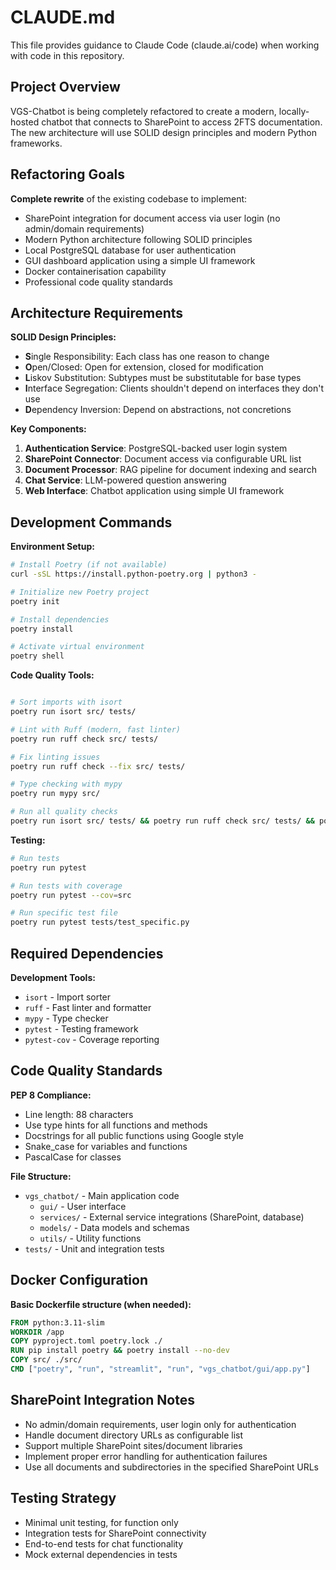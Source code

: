 # CLAUDE.md

This file provides guidance to Claude Code (claude.ai/code) when working with code in this repository.

## Project Overview

VGS-Chatbot is being completely refactored to create a modern, locally-hosted chatbot that connects to SharePoint to access 2FTS documentation. The new architecture will use SOLID design principles and modern Python frameworks.

## Refactoring Goals

**Complete rewrite** of the existing codebase to implement:

- SharePoint integration for document access via user login (no admin/domain requirements)
- Modern Python architecture following SOLID principles
- Local PostgreSQL database for user authentication
- GUI dashboard application using a simple UI framework
- Docker containerisation capability
- Professional code quality standards

## Architecture Requirements

**SOLID Design Principles:**

- **S**ingle Responsibility: Each class has one reason to change
- **O**pen/Closed: Open for extension, closed for modification
- **L**iskov Substitution: Subtypes must be substitutable for base types
- **I**nterface Segregation: Clients shouldn't depend on interfaces they don't use
- **D**ependency Inversion: Depend on abstractions, not concretions

**Key Components:**

1. **Authentication Service**: PostgreSQL-backed user login system
2. **SharePoint Connector**: Document access via configurable URL list
3. **Document Processor**: RAG pipeline for document indexing and search
4. **Chat Service**: LLM-powered question answering
5. **Web Interface**: Chatbot application using simple UI framework

## Development Commands

**Environment Setup:**

```bash
# Install Poetry (if not available)
curl -sSL https://install.python-poetry.org | python3 -

# Initialize new Poetry project
poetry init

# Install dependencies
poetry install

# Activate virtual environment
poetry shell
```

**Code Quality Tools:**

```bash

# Sort imports with isort
poetry run isort src/ tests/

# Lint with Ruff (modern, fast linter)
poetry run ruff check src/ tests/

# Fix linting issues
poetry run ruff check --fix src/ tests/

# Type checking with mypy
poetry run mypy src/

# Run all quality checks
poetry run isort src/ tests/ && poetry run ruff check src/ tests/ && poetry run mypy src/
```

**Testing:**

```bash
# Run tests
poetry run pytest

# Run tests with coverage
poetry run pytest --cov=src

# Run specific test file
poetry run pytest tests/test_specific.py
```

## Required Dependencies

**Development Tools:**

- `isort` - Import sorter
- `ruff` - Fast linter and formatter
- `mypy` - Type checker
- `pytest` - Testing framework
- `pytest-cov` - Coverage reporting

## Code Quality Standards

**PEP 8 Compliance:**

- Line length: 88 characters
- Use type hints for all functions and methods
- Docstrings for all public functions using Google style
- Snake_case for variables and functions
- PascalCase for classes

**File Structure:**

- `vgs_chatbot/` - Main application code
  - `gui/` - User interface
  - `services/` - External service integrations (SharePoint, database)
  - `models/` - Data models and schemas
  - `utils/` - Utility functions
- `tests/` - Unit and integration tests

## Docker Configuration

**Basic Dockerfile structure (when needed):**

```dockerfile
FROM python:3.11-slim
WORKDIR /app
COPY pyproject.toml poetry.lock ./
RUN pip install poetry && poetry install --no-dev
COPY src/ ./src/
CMD ["poetry", "run", "streamlit", "run", "vgs_chatbot/gui/app.py"]
```

## SharePoint Integration Notes

- No admin/domain requirements, user login only for authentication
- Handle document directory URLs as configurable list
- Support multiple SharePoint sites/document libraries
- Implement proper error handling for authentication failures
- Use all documents and subdirectories in the specified SharePoint URLs

## Testing Strategy

- Minimal unit testing, for function only
- Integration tests for SharePoint connectivity
- End-to-end tests for chat functionality
- Mock external dependencies in tests
